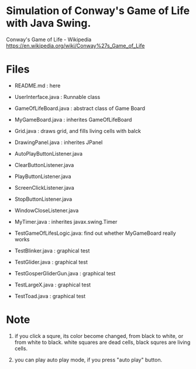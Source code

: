 # Simulation of Conway's Game of Life with Java Swing.

Conway's Game of Life - Wikipedia
https://en.wikipedia.org/wiki/Conway%27s_Game_of_Life

# Files
* README.md 	: here
* UserInterface.java : Runnable class
* GameOfLifeBoard.java : abstract class of Game Board 
* MyGameBoard.java 	: inherites  GameOfLifeBoard
* Grid.java : draws grid, and fills living cells with balck
* DrawingPanel.java : inherites JPanel
* AutoPlayButtonListener.java 	
* ClearButtonListener.java 	
* PlayButtonListener.java 
* ScreenClickListener.java 
* StopButtonListener.java 
* WindowCloseListener.java
* MyTimer.java 	: inherites javax.swing.Timer
		
* TestGameOfLifesLogic.java: find out whether MyGameBoard really works

* TestBlinker.java 	: graphical test
* TestGlider.java 	: graphical test
* TestGosperGliderGun.java : graphical test	
* TestLargeX.java 	: graphical test
* TestToad.java 	: graphical test
	
# Note
1. if you click a squre, its color become changed, from black to white, or from white to black.
white squares are dead cells, black squres are living cells.

2. you can play auto play mode, if you press "auto play" button.
